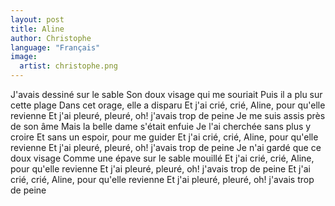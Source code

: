 ```yaml
---
layout: post
title: Aline
author: Christophe
language: "Français"
image:
  artist: christophe.png
---
```

J'avais dessiné sur le sable
Son doux visage qui me souriait
Puis il a plu sur cette plage
Dans cet orage, elle a disparu
Et j'ai crié, crié, Aline, pour qu'elle revienne
Et j'ai pleuré, pleuré, oh! j'avais trop de peine
Je me suis assis près de son âme
Mais la belle dame s'était enfuie
Je l'ai cherchée sans plus y croire
Et sans un espoir, pour me guider
Et j'ai crié, crié, Aline, pour qu'elle revienne
Et j'ai pleuré, pleuré, oh! j'avais trop de peine
Je n'ai gardé que ce doux visage
Comme une épave sur le sable mouillé
Et j'ai crié, crié, Aline, pour qu'elle revienne
Et j'ai pleuré, pleuré, oh! j'avais trop de peine
Et j'ai crié, crié, Aline, pour qu'elle revienne
Et j'ai pleuré, pleuré, oh! j'avais trop de peine
